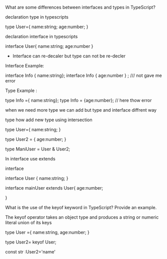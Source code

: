 

What are some differences between interfaces and types in TypeScript?



declaration type in typescripts

type User={
name:string;
age:number;
}

declaration interface in typescripts

interface User{
name:string;
age:number
}

 * Interface can re-decaler but type can not be re-decler

Interface Example:

interface Info { name:string};
interface Info { age:number } ;
/// not gave me error

Type Example :

type Info ={ name:string};
type Info = {age:number};
// here thow error


when we need more type we can add but type and interface diffrent way

type how add new type using intersection

type User={
name:string;
}

type User2 = {
age:number;
}

type ManiUser = User & User2;


In interface use extends 

interface 

interface User {
name:string;
}

interface mainUser extends User{
age:number;

}

 





What is the use of the keyof keyword in TypeScript? Provide an example.


The keyof operator takes an object type and produces a string or numeric literal union of its keys



type User ={
    name:string,
    age:number;
  }

  type User2= keyof User;

  const str :User2='name'








